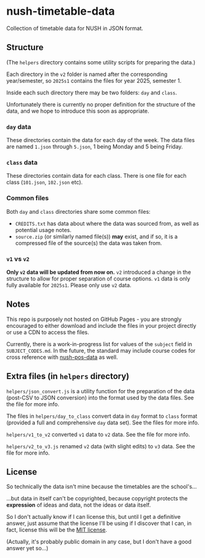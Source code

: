 # nush-timetable-data
Collection of timetable data for NUSH in JSON format.

## Structure
(The `helpers` directory contains some utility scripts for preparing the data.)

Each directory in the `v2` folder is named after the corresponding year/semester, so `2025s1` contains the files for year 2025, semester 1.

Inside each such directory there may be two folders: `day` and `class`.

Unfortunately there is currently no proper definition for the structure of the data, and we hope to introduce this soon as appropriate.

### `day` data
These directories contain the data for each day of the week. The data files are named `1.json` through `5.json`, 1 being Monday and 5 being Friday.

### `class` data
These directories contain data for each class. There is one file for each class (`101.json`, `102.json` etc).

### Common files
Both `day` and `class` directories share some common files:
- `CREDITS.txt` has data about where the data was sourced from, as well as potential usage notes. 
- `source.zip` (or similarly named file(s)) **may** exist, and if so, it is a compressed file of the source(s) the data was taken from.

### `v1` vs `v2`
**Only `v2` data will be updated from now on.** `v2` introduced a change in the structure to allow for proper separation of course options. `v1` data is only fully available for `2025s1`. Please only use `v2` data.

## Notes
This repo is purposely not hosted on GitHub Pages - you are strongly encouraged to either download and include the files in your project directly or use a CDN to access the files.

Currently, there is a work-in-progress list for values of the `subject` field in `SUBJECT_CODES.md`. In the future, the standard may include course codes for cross reference with [nush-pos-data](https://github.com/gohjy/nush-pos-data) as well.

## Extra files (in `helpers` directory)
`helpers/json_convert.js` is a utility function for the preparation of the data (post-CSV to JSON conversion) into the format used by the data files. See the file for more info.

The files in `helpers/day_to_class` convert data in `day` format to `class` format (provided a full and comprehensive `day` data set). See the files for more info.

`helpers/v1_to_v2` converted `v1` data to `v2` data. See the file for more info.

`helpers/v2_to_v3.js` renamed `v2` data (with slight edits) to `v3` data. See the file for more info.

## License
So technically the data isn't mine because the timetables are the school's...

...but data in itself can't be copyrighted, because copyright protects the **expression** of ideas and data, not the ideas or data itself.

So I don't actually know if I can license this, but until I get a definitive answer, just assume that the license I'll be using if I discover that I can, in fact, license this will be the [MIT license](https://choosealicense.com/licenses/mit/).

(Actually, it's probably public domain in any case, but I don't have a good answer yet so...)